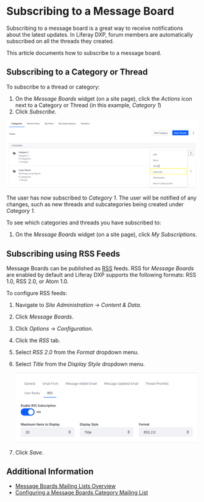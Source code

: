 # Subscribing to a Message Board

Subscribing to a message board is a great way to receive notifications about the latest updates. In Liferay DXP, forum members are automatically subscribed on all the threads they created.

This article documents how to subscribe to a message board.

## Subscribing to a Category or Thread

To subscribe to a thread or category:

1. On the _Message Boards_ widget (on a site page), click the _Actions_ icon next to a Category or Thread (in this example, _Category 1_)
1. Click _Subscribe_.

![Subscribing to a Category](./subscribing-to-a-message-board/images/01.png)

The user has now subscribed to _Category 1_. The user will be notified of any changes, such as new threads and subcategories being created under _Category 1_.

To see which categories and threads you have subscribed to:

1. On the _Message Boards_ widget (on a site page), click _My Subscriptions_.

## Subscribing using RSS Feeds

Message Boards can be published as [RSS](https://en.wikipedia.org/wiki/RSS) feeds. RSS for _Message Boards_ are enabled by default and Liferay DXP supports the following formats: RSS 1.0, RSS 2.0, or Atom 1.0.

To configure RSS feeds:

1. Navigate to _Site Administration_ &rarr; _Content & Data_.
1. Click _Message Boards_.
1. Click _Options_ &rarr; _Configuration_.
1. Click the _RSS_ tab.
1. Select _RSS 2.0_ from the _Format_ dropdown menu.
1. Select _Title_ from the _Display Style_ dropdown menu.

    ![Configuring RSS](./subscribing-to-a-message-board/images/02.png)

1. Click _Save_.

## Additional Information

* [Message Boards Mailing Lists Overview](./message-boards-mailing-lists-overview.md)
* [Configuring a Message Boards Category Mailing List](./configuring-a-mb-category-mailing-list.md)
